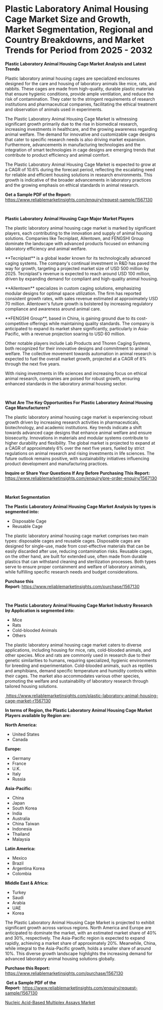 <p><h1>Plastic Laboratory Animal Housing Cage Market Size and Growth, Market Segmentation, Regional and Country Breakdowns, and Market Trends for Period from 2025 -  2032</h1></p><p><strong>Plastic Laboratory Animal Housing Cage Market Analysis and Latest Trends</strong></p>
<p><p>Plastic laboratory animal housing cages are specialized enclosures designed for the care and housing of laboratory animals like mice, rats, and rabbits. These cages are made from high-quality, durable plastic materials that ensure hygienic conditions, provide ample ventilation, and reduce the risk of contamination. They cater to the stringent requirements of research institutions and pharmaceutical companies, facilitating the ethical treatment and observation of animals used in experiments.</p><p>The Plastic Laboratory Animal Housing Cage Market is witnessing significant growth primarily due to the rise in biomedical research, increasing investments in healthcare, and the growing awareness regarding animal welfare. The demand for innovative and customizable cage designs that cater to specific research needs is also driving market expansion. Furthermore, advancements in manufacturing technologies and the integration of smart technologies in cage designs are emerging trends that contribute to product efficiency and animal comfort. </p><p>The Plastic Laboratory Animal Housing Cage Market is expected to grow at a CAGR of 10.6% during the forecast period, reflecting the escalating need for reliable and efficient housing solutions in research environments. This growth is indicative of the broader advancements in laboratory practices and the growing emphasis on ethical standards in animal research.</p></p>
<p><strong>Get a Sample PDF of the Report:&nbsp;</strong> <a href="https://www.reliablemarketinsights.com/enquiry/request-sample/1567130?utm_campaign=3558&utm_medium=2&utm_source=Github&utm_content=ia&utm_term=22032025&utm_id=plastic-laboratory-animal-housing-cage">https://www.reliablemarketinsights.com/enquiry/request-sample/1567130</a></p>
<p>&nbsp;</p>
<p><strong>Plastic Laboratory Animal Housing Cage Major Market Players</strong></p>
<p><p>The plastic laboratory animal housing cage market is marked by significant players, each contributing to the innovation and supply of animal housing solutions. Companies like Tecniplast, Allentown, and FENGSHI Group dominate the landscape with advanced products focused on enhancing laboratory efficiency and animal welfare.</p><p>**Tecniplast** is a global leader known for its technologically advanced caging systems. The company's continual investment in R&D has paved the way for growth, targeting a projected market size of USD 500 million by 2025. Tecniplast's revenue is expected to reach around USD 100 million, driven by expanding demand for compliant and high-quality animal housing.</p><p>**Allentown** specializes in custom caging solutions, emphasizing modular designs for optimal space utilization. The firm has reported consistent growth rates, with sales revenue estimated at approximately USD 70 million. Allentown's future growth is bolstered by increasing regulatory compliance and awareness around animal care.</p><p>**FENGSHI Group**, based in China, is gaining ground due to its cost-competitive offerings while maintaining quality standards. The company is anticipated to expand its market share significantly, particularly in Asia-Pacific, with a revenue projection soaring to USD 60 million.</p><p>Other notable players include Lab Products and Thoren Caging Systems, both recognized for their innovative designs and commitment to animal welfare. The collective movement towards automation in animal research is expected to fuel the overall market growth, projected at a CAGR of 8% through the next five years.</p><p>With rising investments in life sciences and increasing focus on ethical animal research, companies are poised for robust growth, ensuring enhanced standards in the laboratory animal housing sector.</p></p>
<p>&nbsp;</p>
<p><strong>What Are The Key Opportunities For Plastic Laboratory Animal Housing Cage Manufacturers?</strong></p>
<p><p>The plastic laboratory animal housing cage market is experiencing robust growth driven by increasing research activities in pharmaceuticals, biotechnology, and academic institutions. Key trends indicate a shift towards advanced cage designs that enhance animal welfare and ensure biosecurity. Innovations in materials and modular systems contribute to higher durability and flexibility. The global market is projected to expand at a CAGR of approximately 6% over the next five years, fueled by strict regulations on animal research and rising investments in life sciences. The future outlook remains positive, with sustainability initiatives influencing product development and manufacturing practices.</p></p>
<p><strong>Inquire or Share Your Questions If Any Before Purchasing This Report:</strong> <a href="https://www.reliablemarketinsights.com/enquiry/pre-order-enquiry/1567130?utm_campaign=3558&utm_medium=2&utm_source=Github&utm_content=ia&utm_term=22032025&utm_id=plastic-laboratory-animal-housing-cage">https://www.reliablemarketinsights.com/enquiry/pre-order-enquiry/1567130</a></p>
<p>&nbsp;</p>
<p><strong>Market Segmentation</strong></p>
<p><strong>The Plastic Laboratory Animal Housing Cage Market Analysis by types is segmented into:</strong></p>
<p><ul><li>Disposable Cage</li><li>Reusable Cage</li></ul></p>
<p><p>The plastic laboratory animal housing cage market comprises two main types: disposable cages and reusable cages. Disposable cages are designed for single-use, made from cost-effective materials that can be easily discarded after use, reducing contamination risks. Reusable cages, on the other hand, are built for extended use, often made from durable plastics that can withstand cleaning and sterilization processes. Both types serve to ensure proper containment and welfare of laboratory animals, while fulfilling specific research needs and budget considerations.</p></p>
<p><strong>Purchase this Report:&nbsp;</strong><a href="https://www.reliablemarketinsights.com/purchase/1567130?utm_campaign=3558&utm_medium=2&utm_source=Github&utm_content=ia&utm_term=22032025&utm_id=plastic-laboratory-animal-housing-cage">https://www.reliablemarketinsights.com/purchase/1567130</a></p>
<p>&nbsp;</p>
<p><strong>The Plastic Laboratory Animal Housing Cage Market Industry Research by Application is segmented into:</strong></p>
<p><ul><li>Mice</li><li>Rats</li><li>Cold-blooded Animals</li><li>Others</li></ul></p>
<p><p>The plastic laboratory animal housing cage market caters to diverse applications, including housing for mice, rats, cold-blooded animals, and other species. Mice and rats are commonly used in research due to their genetic similarities to humans, requiring specialized, hygienic environments for breeding and experimentation. Cold-blooded animals, such as reptiles and amphibians, demand specific temperature and humidity controls within their cages. The market also accommodates various other species, promoting the welfare and sustainability of laboratory research through tailored housing solutions.</p></p>
<p><a href="https://www.reliablemarketinsights.com/plastic-laboratory-animal-housing-cage-market-r1567130?utm_campaign=3558&utm_medium=2&utm_source=Github&utm_content=ia&utm_term=22032025&utm_id=plastic-laboratory-animal-housing-cage">&nbsp;https://www.reliablemarketinsights.com/plastic-laboratory-animal-housing-cage-market-r1567130</a></p>
<p><strong>In terms of Region, the Plastic Laboratory Animal Housing Cage Market Players available by Region are:</strong></p>
<p>
    <p> <strong> North America: </strong>
        <ul>
            <li>United States</li>
            <li>Canada</li>
        </ul>
        </p> 
    <p> <strong> Europe: </strong>
        <ul>
            <li>Germany</li>
            <li>France</li>
            <li>U.K.</li>
            <li>Italy</li>
            <li>Russia</li>
        </ul>
        </p> 
    <p> <strong> Asia-Pacific: </strong>
        <ul>
            <li>China</li>
            <li>Japan</li>
            <li>South Korea</li>
            <li>India</li>
            <li>Australia</li>
            <li>China Taiwan</li>
            <li>Indonesia</li>
            <li>Thailand</li>
            <li>Malaysia</li>
        </ul>
        </p> 
    <p> <strong> Latin America: </strong>
        <ul>
            <li>Mexico</li>
            <li>Brazil</li>
            <li>Argentina Korea</li>
            <li>Colombia</li>
        </ul>
        </p> 
    <p> <strong> Middle East & Africa: </strong>
        <ul>
            <li>Turkey</li>
            <li>Saudi</li>
            <li>Arabia</li>
            <li>UAE</li>
            <li>Korea</li>
        </ul>
    </p>
    </p>
<p><p>The Plastic Laboratory Animal Housing Cage Market is projected to exhibit significant growth across various regions. North America and Europe are anticipated to dominate the market, with an estimated market share of 40% and 30%, respectively. The Asia-Pacific region is expected to expand rapidly, achieving a market share of approximately 20%. Meanwhile, China, while integral to the Asia-Pacific growth, holds a smaller share of around 10%. This diverse growth landscape highlights the increasing demand for advanced laboratory animal housing solutions globally.</p></p>
<p><strong>Purchase this Report: </strong><a href="https://www.reliablemarketinsights.com/purchase/1567130?utm_campaign=3558&utm_medium=2&utm_source=Github&utm_content=ia&utm_term=22032025&utm_id=plastic-laboratory-animal-housing-cage">https://www.reliablemarketinsights.com/purchase/1567130</a></p>
<p>&nbsp;<strong>Get a Sample PDF of the Report:&nbsp;&nbsp;</strong><a href="https://www.reliablemarketinsights.com/enquiry/request-sample/1567130?utm_campaign=3558&utm_medium=2&utm_source=Github&utm_content=ia&utm_term=22032025&utm_id=plastic-laboratory-animal-housing-cage">https://www.reliablemarketinsights.com/enquiry/request-sample/1567130</a></p>
<p><strong></strong></p>
<p><p><a href="https://github.com/lecaneidreks/Market-Research-Report-List-1/blob/main/nucleic-acid-based-multiplex-assays-market.md?utm_campaign=3558&utm_medium=2&utm_source=Github&utm_content=ia&utm_term=22032025&utm_id=plastic-laboratory-animal-housing-cage">Nucleic Acid-Based Multiplex Assays Market</a></p></p>
